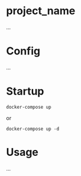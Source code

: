 # project_name

...

# Config

...

# Startup

    docker-compose up

or

    docker-compose up -d

# Usage

...

